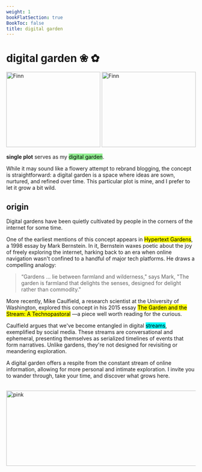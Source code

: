 ```yaml
---
weight: 1
bookFlatSection: true
BookToc: false
title: digital garden
---
```


# digital garden ❀ ✿

<img src="/images/tree2.webp" width="250" height="200" alt="Finn">
<img src="/images/tree.webp" width="250" height="200" alt="Finn">

**single plot** serves as my <a href="http://www.eastgate.com/garden/Enter.html" style="background-color: lightgreen; color: black; text-decoration: none;">digital garden</a>.

While it may sound like a flowery attempt to rebrand blogging, the concept is straightforward: a digital garden is a space where ideas are sown, nurtured, and refined over time. This particular plot is mine, and I prefer to let it grow a bit wild.

## origin

Digital gardens have been quietly cultivated by people in the corners of the internet for some time.

One of the earliest mentions of this concept appears in <a href="http://www.eastgate.com/garden/Enter.html" style="background-color: yellow; color: black; text-decoration: none;">Hypertext Gardens</a>, a 1998 essay by Mark Bernstein. In it, Bernstein waxes poetic about the joy of freely exploring the internet, harking back to an era when online navigation wasn't confined to a handful of major tech platforms. He draws a compelling analogy:

> “Gardens … lie between farmland and wilderness," says Mark, "The garden is farmland that delights the senses, designed for delight rather than commodity."

More recently, Mike Caulfield, a research scientist at the University of Washington, explored this concept in his 2015 essay <a href="https://hapgood.us/2015/10/17/the-garden-and-the-stream-a-technopastoral/" style="background-color: yellow; color: black; text-decoration: none;">The Garden and the Stream: A Technopastoral</a> —a piece well worth reading for the curious.

Caulfield argues that we've become entangled in digital <span style="background-color: cyan; color: black;">streams</span>, exemplified by social media. These streams are conversational and ephemeral, presenting themselves as serialized timelines of events that form narratives. Unlike gardens, they're not designed for revisiting or meandering exploration.

A digital garden offers a respite from the constant stream of online information, allowing for more personal and intimate exploration. I invite you to wander through, take your time, and discover what grows here.

<br>

<img src="/images/pink.jpg" width="650" height="200" alt="pink">